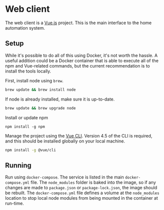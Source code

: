 # Web client

The web client is a [Vue.js](https://vuejs.org) project. This is the main interface to the home automation system.
 
## Setup
 
While it's possible to do all of this using Docker, it's not worth the hassle. A useful addition could be a Docker container that is able to execute all of the npm and Vue-related commands, but the current recommendation is to install the tools locally.

First, install node using `brew`.

```sh
brew update && brew install node
```

If node is already installed, make sure it is up-to-date.

```sh
brew update && brew upgrade node
```

Install or update npm

```
npm install -g npm
```
 
Manage the project using the [Vue CLI](https://github.com/vuejs/vue-cli). Version 4.5 of the CLI is required, and this should be installed globally on your local machine.

```sh
npm install -g @vue/cli
```

## Running

Run using `docker-compose`. The service is listed in the main `docker-compose.yml` file. The `node_modules` folder is baked into the image, so if any changes are made to `package.json` or `package-lock.json`, the image should be rebuilt. The `docker-compose.yml` file defines a volume at the `node_modules` location to stop local node modules from being mounted in the container at run-time.
